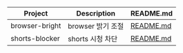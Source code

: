| Project | Description | README.md |
|---|---|---|
| browser-bright | browser 밝기 조절 | [README.md](https://github.com/hyeokjin0126/browser-bright/tree/main) |
| shorts-blocker | shorts 시청 차단 | [README.md](https://github.com/hyeokjin0126/shorts-blocker/tree/main) |
